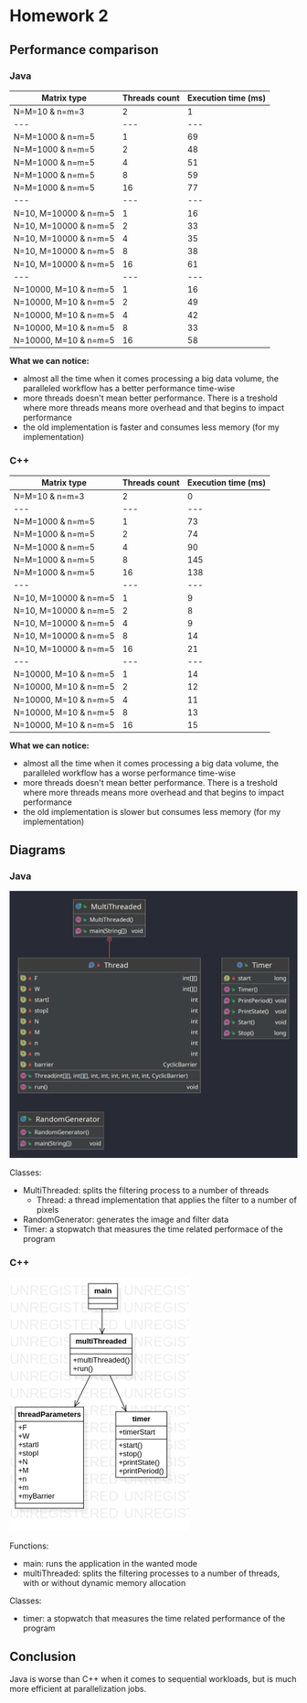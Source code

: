 # Homework 2

## Performance comparison

### Java

| Matrix type | Threads count | Execution time (ms) |
| --- | --- | --- |
| N=M=10 & n=m=3 | 2 | 1 |
| --- | --- | --- |
| N=M=1000 & n=m=5 | 1 | 69 |
| N=M=1000 & n=m=5 | 2 | 48 |
| N=M=1000 & n=m=5 | 4 | 51 |
| N=M=1000 & n=m=5 | 8 | 59 |
| N=M=1000 & n=m=5 | 16| 77 |
| --- | --- | --- |
| N=10, M=10000 & n=m=5 | 1 | 16 |
| N=10, M=10000 & n=m=5 | 2 | 33 |
| N=10, M=10000 & n=m=5 | 4 | 35 |
| N=10, M=10000 & n=m=5 | 8 | 38 |
| N=10, M=10000 & n=m=5 | 16| 61 |
| --- | --- | --- |
| N=10000, M=10 & n=m=5 | 1 | 16 |
| N=10000, M=10 & n=m=5 | 2 | 49 |
| N=10000, M=10 & n=m=5 | 4 | 42 |
| N=10000, M=10 & n=m=5 | 8 | 33 |
| N=10000, M=10 & n=m=5 | 16| 58 |

**What we can notice:**
- almost all the time when it comes processing a big data volume, the paralleled workflow has a better performance time-wise
- more threads doesn't mean better performance. There is a treshold where more threads means more overhead and that begins to impact performance
- the old implementation is faster and consumes less memory (for my implementation)

### C++

| Matrix type | Threads count | Execution time (ms) |
| --- | --- | --- |
| N=M=10 & n=m=3 | 2 | 0 |
| --- | --- | --- |
| N=M=1000 & n=m=5 | 1 | 73 |
| N=M=1000 & n=m=5 | 2 | 74 |
| N=M=1000 & n=m=5 | 4 | 90 |
| N=M=1000 & n=m=5 | 8 | 145 |
| N=M=1000 & n=m=5 | 16 | 138 |
| --- | --- | --- |
| N=10, M=10000 & n=m=5 | 1 | 9 |
| N=10, M=10000 & n=m=5 | 2 | 8 |
| N=10, M=10000 & n=m=5 | 4 | 9 |
| N=10, M=10000 & n=m=5 | 8 | 14 |
| N=10, M=10000 & n=m=5 | 16 | 21 |
| --- | --- | --- |
| N=10000, M=10 & n=m=5 | 1 | 14 |
| N=10000, M=10 & n=m=5 | 2 | 12 |
| N=10000, M=10 & n=m=5 | 4 | 11 |
| N=10000, M=10 & n=m=5 | 8 | 13 |
| N=10000, M=10 & n=m=5 | 16 | 15 |

**What we can notice:**
- almost all the time when it comes processing a big data volume, the paralleled workflow has a worse performance time-wise
- more threads doesn't mean better performance. There is a treshold where more threads means more overhead and that begins to impact performance
- the old implementation is slower but consumes less memory (for my implementation)

## Diagrams

### Java

![java](./java-diagram.png)

Classes:

- MultiThreaded: splits the filtering process to a number of threads
	- Thread: a thread implementation that applies the filter to a number of pixels
- RandomGenerator: generates the image and filter data
- Timer: a stopwatch that measures the time related performace of the program

### C++

![c++](./cpp-diagram.png)

Functions:

- main: runs the application in the wanted mode
- multiThreaded: splits the filtering processes to a number of threads, with or without dynamic memory allocation

Classes:

- timer: a stopwatch that measures the time related performance of the program

## Conclusion

Java is worse than C++ when it comes to sequential workloads, but is much more efficient at parallelization jobs.

